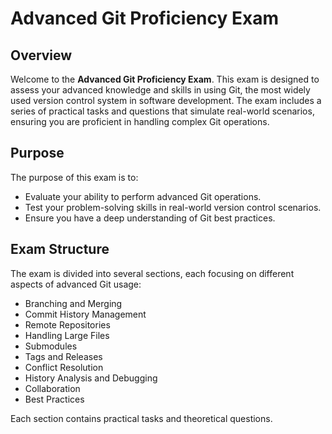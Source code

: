 # Advanced Git Proficiency Exam

## Overview

Welcome to the **Advanced Git Proficiency Exam**. This exam is designed to assess your advanced knowledge and skills in using Git, the most widely used version control system in software development. The exam includes a series of practical tasks and questions that simulate real-world scenarios, ensuring you are proficient in handling complex Git operations.

## Purpose

The purpose of this exam is to:

- Evaluate your ability to perform advanced Git operations.
- Test your problem-solving skills in real-world version control scenarios.
- Ensure you have a deep understanding of Git best practices.

## Exam Structure

The exam is divided into several sections, each focusing on different aspects of advanced Git usage:

- Branching and Merging
- Commit History Management
- Remote Repositories
- Handling Large Files
- Submodules
- Tags and Releases
- Conflict Resolution
- History Analysis and Debugging
- Collaboration
- Best Practices

Each section contains practical tasks and theoretical questions.
